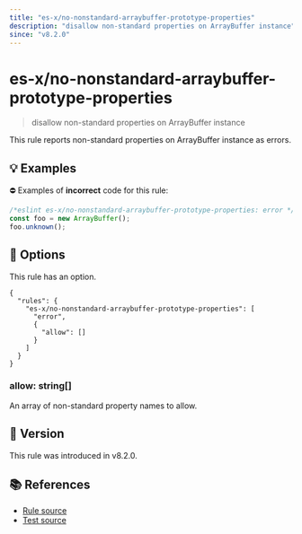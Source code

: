 ```yaml
---
title: "es-x/no-nonstandard-arraybuffer-prototype-properties"
description: "disallow non-standard properties on ArrayBuffer instance"
since: "v8.2.0"
---
```


# es-x/no-nonstandard-arraybuffer-prototype-properties
> disallow non-standard properties on ArrayBuffer instance

This rule reports non-standard properties on ArrayBuffer instance as errors.

## 💡 Examples

⛔ Examples of **incorrect** code for this rule:

<eslint-playground type="bad">

```js
/*eslint es-x/no-nonstandard-arraybuffer-prototype-properties: error */
const foo = new ArrayBuffer();
foo.unknown();
```

</eslint-playground>

## 🔧 Options

This rule has an option.

```jsonc
{
  "rules": {
    "es-x/no-nonstandard-arraybuffer-prototype-properties": [
      "error",
      {
        "allow": []
      }
    ]
  }
}
```

### allow: string[]

An array of non-standard property names to allow.

## 🚀 Version

This rule was introduced in v8.2.0.

## 📚 References

- [Rule source](https://github.com/eslint-community/eslint-plugin-es-x/blob/master/lib/rules/no-nonstandard-arraybuffer-prototype-properties.js)
- [Test source](https://github.com/eslint-community/eslint-plugin-es-x/blob/master/tests/lib/rules/no-nonstandard-arraybuffer-prototype-properties.js)
